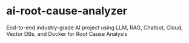 # ai-root-cause-analyzer
End-to-end industry-grade AI project using LLM, RAG, Chatbot, Cloud, Vector DBs, and Docker for Root Cause Analysis
